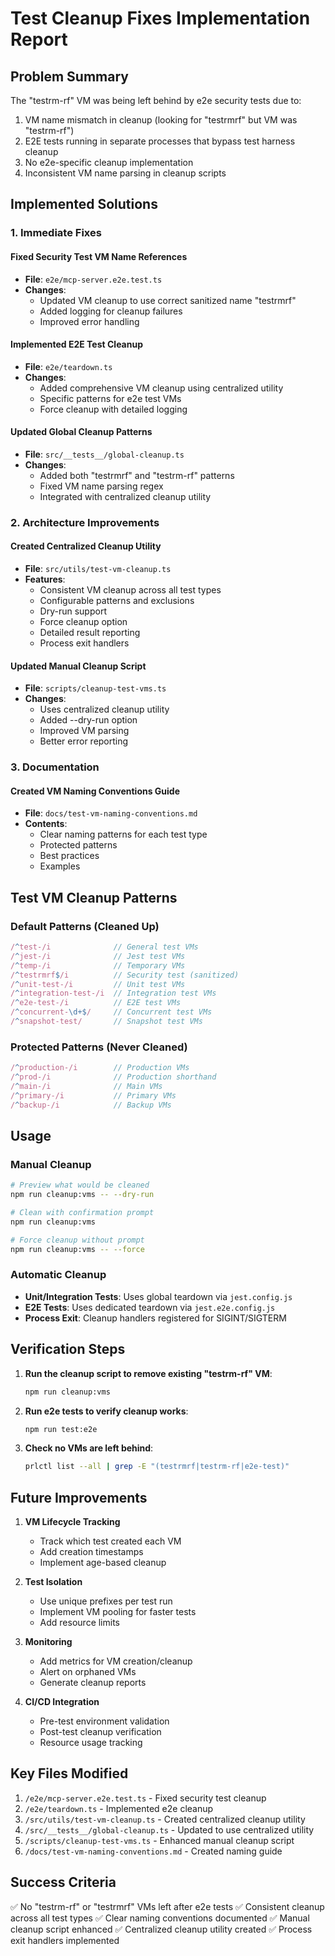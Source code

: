 # Test Cleanup Fixes Implementation Report

## Problem Summary

The "testrm-rf" VM was being left behind by e2e security tests due to:
1. VM name mismatch in cleanup (looking for "testrmrf" but VM was "testrm-rf")
2. E2E tests running in separate processes that bypass test harness cleanup
3. No e2e-specific cleanup implementation
4. Inconsistent VM name parsing in cleanup scripts

## Implemented Solutions

### 1. Immediate Fixes

#### Fixed Security Test VM Name References
- **File**: `e2e/mcp-server.e2e.test.ts`
- **Changes**: 
  - Updated VM cleanup to use correct sanitized name "testrmrf"
  - Added logging for cleanup failures
  - Improved error handling

#### Implemented E2E Test Cleanup
- **File**: `e2e/teardown.ts`
- **Changes**:
  - Added comprehensive VM cleanup using centralized utility
  - Specific patterns for e2e test VMs
  - Force cleanup with detailed logging

#### Updated Global Cleanup Patterns
- **File**: `src/__tests__/global-cleanup.ts`
- **Changes**:
  - Added both "testrmrf" and "testrm-rf" patterns
  - Fixed VM name parsing regex
  - Integrated with centralized cleanup utility

### 2. Architecture Improvements

#### Created Centralized Cleanup Utility
- **File**: `src/utils/test-vm-cleanup.ts`
- **Features**:
  - Consistent VM cleanup across all test types
  - Configurable patterns and exclusions
  - Dry-run support
  - Force cleanup option
  - Detailed result reporting
  - Process exit handlers

#### Updated Manual Cleanup Script
- **File**: `scripts/cleanup-test-vms.ts`
- **Changes**:
  - Uses centralized cleanup utility
  - Added --dry-run option
  - Improved VM parsing
  - Better error reporting

### 3. Documentation

#### Created VM Naming Conventions Guide
- **File**: `docs/test-vm-naming-conventions.md`
- **Contents**:
  - Clear naming patterns for each test type
  - Protected patterns
  - Best practices
  - Examples

## Test VM Cleanup Patterns

### Default Patterns (Cleaned Up)
```typescript
/^test-/i              // General test VMs
/^jest-/i              // Jest test VMs
/^temp-/i              // Temporary VMs
/^testrmrf$/i          // Security test (sanitized)
/^unit-test-/i         // Unit test VMs
/^integration-test-/i  // Integration test VMs
/^e2e-test-/i          // E2E test VMs
/^concurrent-\d+$/     // Concurrent test VMs
/^snapshot-test/       // Snapshot test VMs
```

### Protected Patterns (Never Cleaned)
```typescript
/^production-/i        // Production VMs
/^prod-/i              // Production shorthand
/^main-/i              // Main VMs
/^primary-/i           // Primary VMs
/^backup-/i            // Backup VMs
```

## Usage

### Manual Cleanup
```bash
# Preview what would be cleaned
npm run cleanup:vms -- --dry-run

# Clean with confirmation prompt
npm run cleanup:vms

# Force cleanup without prompt
npm run cleanup:vms -- --force
```

### Automatic Cleanup
- **Unit/Integration Tests**: Uses global teardown via `jest.config.js`
- **E2E Tests**: Uses dedicated teardown via `jest.e2e.config.js`
- **Process Exit**: Cleanup handlers registered for SIGINT/SIGTERM

## Verification Steps

1. **Run the cleanup script to remove existing "testrm-rf" VM**:
   ```bash
   npm run cleanup:vms
   ```

2. **Run e2e tests to verify cleanup works**:
   ```bash
   npm run test:e2e
   ```

3. **Check no VMs are left behind**:
   ```bash
   prlctl list --all | grep -E "(testrmrf|testrm-rf|e2e-test)"
   ```

## Future Improvements

1. **VM Lifecycle Tracking**
   - Track which test created each VM
   - Add creation timestamps
   - Implement age-based cleanup

2. **Test Isolation**
   - Use unique prefixes per test run
   - Implement VM pooling for faster tests
   - Add resource limits

3. **Monitoring**
   - Add metrics for VM creation/cleanup
   - Alert on orphaned VMs
   - Generate cleanup reports

4. **CI/CD Integration**
   - Pre-test environment validation
   - Post-test cleanup verification
   - Resource usage tracking

## Key Files Modified

1. `/e2e/mcp-server.e2e.test.ts` - Fixed security test cleanup
2. `/e2e/teardown.ts` - Implemented e2e cleanup
3. `/src/utils/test-vm-cleanup.ts` - Created centralized cleanup utility
4. `/src/__tests__/global-cleanup.ts` - Updated to use centralized utility
5. `/scripts/cleanup-test-vms.ts` - Enhanced manual cleanup script
6. `/docs/test-vm-naming-conventions.md` - Created naming guide

## Success Criteria

✅ No "testrm-rf" or "testrmrf" VMs left after e2e tests
✅ Consistent cleanup across all test types
✅ Clear naming conventions documented
✅ Manual cleanup script enhanced
✅ Centralized cleanup utility created
✅ Process exit handlers implemented